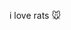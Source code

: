 i love rats 🐭

<!---
polyrtc/polyrtc is a ✨ special ✨ repository because its `README.md` (this file) appears on your GitHub profile.
You can click the Preview link to take a look at your changes.
--->
